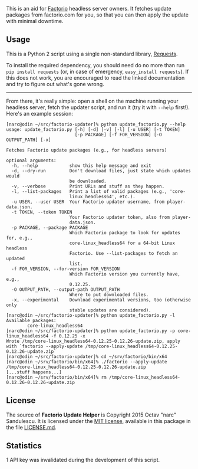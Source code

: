 This is an aid for [Factorio](http://www.factorio.com/) headless server owners.
It fetches update packages from factorio.com for you, so that you can then apply
the update with minimal downtime.


## Usage ##

This is a Python 2 script using a single non-standard library,
[Requests](http://requests.readthedocs.org/en/latest/).

To install the required dependency, you should need do no more than run `pip
install requests` (or, in case of emergency, `easy_install requests`). If this
does not work, you are encouraged to read the linked documentation and try to
figure out what's gone wrong.

---

From there, it's really simple: open a shell on the machine running your
headless server, fetch the updater script, and run it (try it with `--help`
first!). Here's an example session:

```
[narc@odin ~/src/factorio-updater]% python update_factorio.py --help
usage: update_factorio.py [-h] [-d] [-v] [-l] [-u USER] [-t TOKEN]
                          [-p PACKAGE] [-f FOR_VERSION] [-O OUTPUT_PATH] [-x]

Fetches Factorio update packages (e.g., for headless servers)

optional arguments:
  -h, --help            show this help message and exit
  -d, --dry-run         Don't download files, just state which updates would
                        be downloaded.
  -v, --verbose         Print URLs and stuff as they happen.
  -l, --list-packages   Print a list of valid packages (e.g., 'core-
                        linux_headless64', etc.).
  -u USER, --user USER  Your Factorio updater username, from player-data.json.
  -t TOKEN, --token TOKEN
                        Your Factorio updater token, also from player-
                        data.json.
  -p PACKAGE, --package PACKAGE
                        Which Factorio package to look for updates for, e.g.,
                        core-linux_headless64 for a 64-bit Linux headless
                        Factorio. Use --list-packages to fetch an updated
                        list.
  -f FOR_VERSION, --for-version FOR_VERSION
                        Which Factorio version you currently have, e.g.,
                        0.12.25.
  -O OUTPUT_PATH, --output-path OUTPUT_PATH
                        Where to put downloaded files.
  -x, --experimental    Download experimental versions, too (otherwise only
                        stable updates are considered).
[narc@odin ~/src/factorio-updater]% python update_factorio.py -l
Available packages:
        core-linux_headless64
[narc@odin ~/src/factorio-updater]% python update_factorio.py -p core-linux_headless64 -f 0.12.25 -x
Wrote /tmp/core-linux_headless64-0.12.25-0.12.26-update.zip, apply with `factorio --apply-update /tmp/core-linux_headless64-0.12.25-0.12.26-update.zip`
[narc@odin ~/src/factorio-updater]% cd ~/srv/factorio/bin/x64
[narc@odin ~/srv/factorio/bin/x64]% ./factorio --apply-update /tmp/core-linux_headless64-0.12.25-0.12.26-update.zip
[...stuff happens...]
[narc@odin ~/srv/factorio/bin/x64]% rm /tmp/core-linux_headless64-0.12.26-0.12.26-update.zip
```



## License ##

The source of **Factorio Update Helper** is Copyright 2015 Octav "narc" Sandulescu. It
is licensed under the [MIT license][mit], available in this package in the file
[LICENSE.md](LICENSE.md).

[mit]: http://opensource.org/licenses/mit-license.html


## Statistics ##

1 API key was invalidated during the development of this script.
